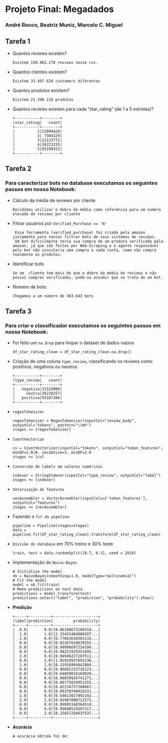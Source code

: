 # Projeto Final: Megadados
### André Rocco, Beatriz Muniz, Marcelo C. Miguel

## Tarefa 1

- Quantos reviews existem?
      
      Existem 150.962.278 reviews nesse csv.

- Quantos clientes existem?
      
      Existem 33.497.620 customers diferentes

- Quantos produtos existem?
      
      Existem 21.390.118 produtos

- Quantos reviews existem para cada “star_rating” (de 1 a 5 estrelas)?
      
      +-----------+--------+
      |star_rating|   count|
      +-----------+--------+
      |          1|12099424|
      |          2| 7304329|
      |          3|12133772|
      |          4|26223155|
      |          5|93199322|
      +-----------+--------+


## Tarefa 2

### Para caracterizar bots no database executamos os seguintes passos em nosso Notebook:


- Cálculo da média de reviews por cliente

      Decidimos utilizar o dobro da média como referência para um numéro elevado de reviews por cliente

- Filtrar usuários por `Verified_Purchase == 'N'`

       Essa ferramenta (verified_purchase) foi criada pela amazon justamente para tentar filtrar bots de seus sistemas de reviews.
       Um bot dificilmente teria sua compra de um produto verificada pela amazon, já que são feitos por Web-Scraping e o agente responsável pelo bot não vincularia uma compra a cada conta, como não compra realmente os produtos.

- Identificar bots

      Se um  cliente tem mais do que o dobro da média de reviews e não possui compras verificadas, pode-se assumir que se trata de um bot.

- Número de bots:

      Chegamos a um número de 363.643 bots

## Tarefa 3

### Para criar o classificador executamos os seguintes passos em nosso Notebook:

- Foi feito um `na.drop` para limpar o dataset de dados vazios

      df_star_rating_clean = df_star_rating_clean.na.drop()

- Criação de uma coluna `type_review`, classificando os reviews como positivos, negativos ou neutros
  
      +-----------+--------+
      |type_review|   count|
      +-----------+--------+
      |   negativa|31533900|
      |     neutra|26220257|
      |   positiva|93187206|
      +-----------+--------+

- `regexTokenizer`

      regexTokenizer = RegexTokenizer(inputCol="review_body", outputCol="tokens", pattern="\\W+")
      stages += [regexTokenizer]

- `CountVectorize`

      cv = CountVectorizer(inputCol="tokens", outputCol="token_features", minDF=2.0)#, vocabSize=3, minDF=2.0
      stages += [cv]

- `Conversão de labels em valores numéricos`

      indexer = StringIndexer(inputCol="type_review", outputCol="label")
      stages += [indexer]

- `Vetorização de features`

      vecAssembler = VectorAssembler(inputCols=['token_features'], outputCol="features")
      stages += [vecAssembler]

- Fazendo o `fit do pipeline`

      pipeline = Pipeline(stages=stages)
      data = pipeline.fit(df_star_rating_clean).transform(df_star_rating_clean)

- `Divisão do database` em 70% treino e 30% teste

      train, test = data.randomSplit([0.7, 0.3], seed = 2018)

- Implementação do `Naive-Bayes`

      # Initialise the model
      nb = NaiveBayes(smoothing=1.0, modelType="multinomial")
      # Fit the model
      model = nb.fit(train)
      # Make predictions on test data
      predictions = model.transform(test)
      predictions.select("label", "prediction", "probability").show()

- **Predição**

      +-----+----------+--------------------+
      |label|prediction|         probability|
      +-----+----------+--------------------+
      |  0.0|       0.0|[0.86108673188318...|
      |  1.0|       1.0|[2.35425484080207...|
      |  2.0|       0.0|[0.77663630503116...|
      |  0.0|       0.0|[0.83367010839255...|
      |  0.0|       0.0|[0.99996697214199...|
      |  0.0|       0.0|[0.98251929353495...|
      |  2.0|       0.0|[0.94946227287511...|
      |  0.0|       2.0|[1.85929937693236...|
      |  1.0|       1.0|[0.31916994842804...|
      |  0.0|       0.0|[0.96665233716123...|
      |  0.0|       0.0|[0.64850016169020...|
      |  0.0|       0.0|[0.98839926741271...|
      |  0.0|       0.0|[0.88775829951555...|
      |  0.0|       0.0|[0.82234737300667...|
      |  0.0|       0.0|[0.99370740918331...|
      |  2.0|       0.0|[0.54613827492242...|
      |  2.0|       2.0|[0.03987000712271...|
      |  0.0|       0.0|[0.99995148364510...|
      |  0.0|       0.0|[0.99698529397317...|
      |  0.0|       2.0|[0.15657256637537...|
      +-----+----------+--------------------+

- **Acurácia**

      A acurácia obtida foi de: